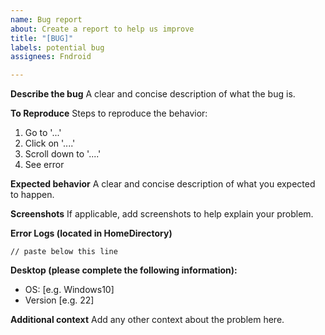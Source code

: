 ```yaml
---
name: Bug report
about: Create a report to help us improve
title: "[BUG]"
labels: potential bug
assignees: Fndroid

---
```


**Describe the bug**
A clear and concise description of what the bug is.

**To Reproduce**
Steps to reproduce the behavior:
1. Go to '...'
2. Click on '....'
3. Scroll down to '....'
4. See error

**Expected behavior**
A clear and concise description of what you expected to happen.

**Screenshots**
If applicable, add screenshots to help explain your problem.

**Error Logs (located in HomeDirectory)**
```
// paste below this line
```

**Desktop (please complete the following information):**
 - OS: [e.g. Windows10]
 - Version [e.g. 22]

**Additional context**
Add any other context about the problem here.
